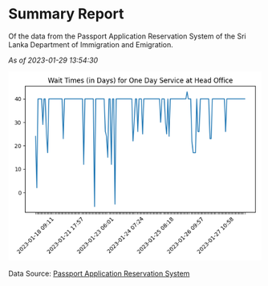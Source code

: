 # Summary Report

Of the data from the Passport Application Reservation System of the Sri Lanka Department of Immigration and Emigration.

*As of 2023-01-29 13:54:30*

![Wait Time Chart](summary.wait_time_chart.png)

Data Source: [Passport Application Reservation System](https://eservices.immigration.gov.lk:8443/appointment/pages/reservationApplication.xhtml)